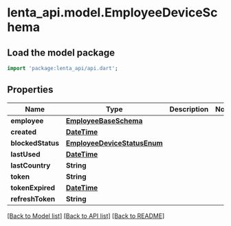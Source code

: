 # lenta_api.model.EmployeeDeviceSchema

## Load the model package
```dart
import 'package:lenta_api/api.dart';
```

## Properties
Name | Type | Description | Notes
------------ | ------------- | ------------- | -------------
**employee** | [**EmployeeBaseSchema**](EmployeeBaseSchema.md) |  | 
**created** | [**DateTime**](DateTime.md) |  | 
**blockedStatus** | [**EmployeeDeviceStatusEnum**](EmployeeDeviceStatusEnum.md) |  | 
**lastUsed** | [**DateTime**](DateTime.md) |  | 
**lastCountry** | **String** |  | 
**token** | **String** |  | 
**tokenExpired** | [**DateTime**](DateTime.md) |  | 
**refreshToken** | **String** |  | 

[[Back to Model list]](../README.md#documentation-for-models) [[Back to API list]](../README.md#documentation-for-api-endpoints) [[Back to README]](../README.md)


